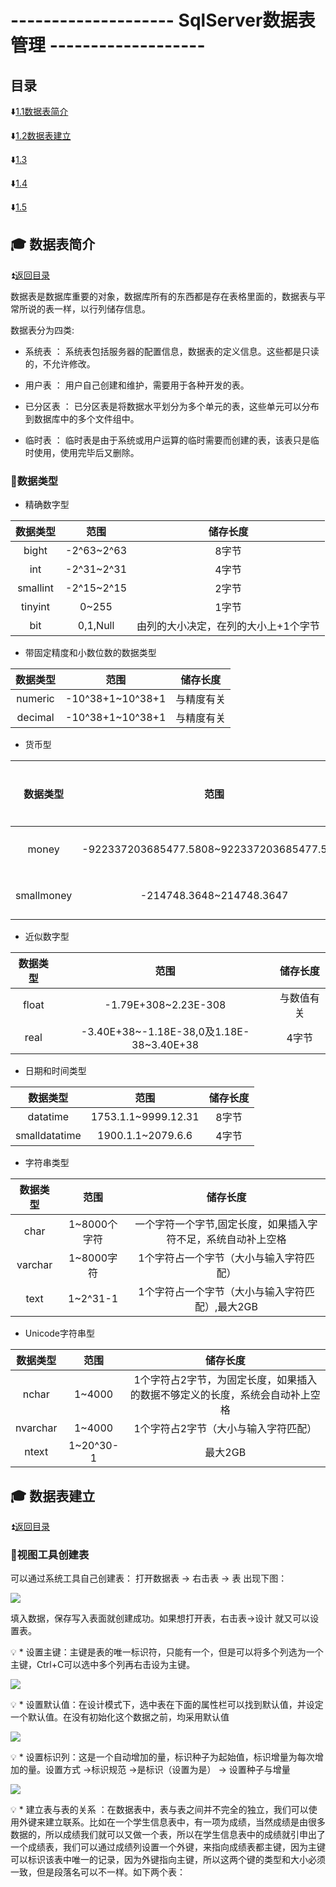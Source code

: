 # -------------------- SqlServer数据表管理 ------------------- #

<p id="title"></p>

## 目录 ##

:arrow_down:<a href="#a1">1.1数据表简介</a>

:arrow_down:<a href="#a2">1.2数据表建立</a>

:arrow_down:<a href="#a3">1.3</a>

:arrow_down:<a href="#a4">1.4</a>

:arrow_down:<a href="#a5">1.5</a>

<p id="a1"></p>

## :mortar_board: 数据表简介 ##

:arrow_double_up:<a href = "#title">返回目录</a>

数据表是数据库重要的对象，数据库所有的东西都是存在表格里面的，数据表与平常所说的表一样，以行列储存信息。

数据表分为四类:

  * 系统表 ： 系统表包括服务器的配置信息，数据表的定义信息。这些都是只读的，不允许修改。
  
  * 用户表 ： 用户自己创建和维护，需要用于各种开发的表。
  
  * 已分区表 ： 已分区表是将数据水平划分为多个单元的表，这些单元可以分布到数据库中的多个文件组中。
  
  * 临时表 ： 临时表是由于系统或用户运算的临时需要而创建的表，该表只是临时使用，使用完毕后又删除。
  
### :orange_book:数据类型 ###

* 精确数字型

|数据类型|范围|储存长度|
|:--:|:---:|:-------:|
|bight|-2^63~2^63|8字节|
|int|-2^31~2^31|4字节|
|smallint|-2^15~2^15|2字节|
|tinyint|0~255|1字节|
|bit|0,1,Null|由列的大小决定，在列的大小上+1个字节|

 * 带固定精度和小数位数的数据类型
 
|数据类型|范围|储存长度|
|:--:|:---:|:-------:|
|numeric|-10^38+1~10^38+1|与精度有关|
|decimal|-10^38+1~10^38+1|与精度有关|

 * 货币型
 
 |数据类型|范围|储存长度|
 |:--:|:---:|:-------:|
 |money|-922337203685477.5808~922337203685477.5807|8字节|
 |smallmoney|-214748.3648~214748.3647|4字节|
 
  * 近似数字型
  
  |数据类型|范围|储存长度|
  |:--:|:---:|:-------:|
  |float|-1.79E+308~2.23E-308|与数值有关|
  |real|-3.40E+38~-1.18E-38,0及1.18E-38~3.40E+38|4字节|
  
  * 日期和时间类型
  
  |数据类型|范围|储存长度|
  |:--:|:---:|:-------:|
  |datatime|1753.1.1~9999.12.31|8字节|
  |smalldatatime|1900.1.1~2079.6.6|4字节|
  
  * 字符串类型
  
  |数据类型|范围|储存长度|
  |:--:|:---:|:-------:|
  |char|1~8000个字符|一个字符一个字节,固定长度，如果插入字符不足，系统自动补上空格|
  |varchar|1~8000字符|1个字符占一个字节（大小与输入字符匹配）|
  |text|1~2^31-1|1个字符占一个字节（大小与输入字符匹配）,最大2GB|
  
  * Unicode字符串型
  
  |数据类型|范围|储存长度|
  |:--:|:---:|:-------:|
  |nchar|1~4000|1个字符占2字节，为固定长度，如果插入的数据不够定义的长度，系统会自动补上空格|
  |nvarchar|1~4000|1个字符占2字节（大小与输入字符匹配）|
  |ntext|1~20^30-1|最大2GB|
 
 <p id="a2"></p>

## :mortar_board: 数据表建立 ##

:arrow_double_up:<a href = "#title">返回目录</a>

 ### :orange_book:视图工具创建表 ###
 
 可以通过系统工具自己创建表： 打开数据表 -> 右击表 -> 表  出现下图：
 
 ![](https://github.com/Lumnca/StudySqlServer/blob/master/Image/a3.png)
 
 填入数据，保存写入表面就创建成功。如果想打开表，右击表->设计 就又可以设置表。
 
 :bulb: * 设置主键：主键是表的唯一标识符，只能有一个，但是可以将多个列选为一个主键，Ctrl+C可以选中多个列再右击设为主键。
 
 ![](https://github.com/Lumnca/StudySqlServer/blob/master/Image/a5.png)
 
 :bulb: * 设置默认值：在设计模式下，选中表在下面的属性栏可以找到默认值，并设定一个默认值。在没有初始化这个数据之前，均采用默认值
 
  ![](https://github.com/Lumnca/StudySqlServer/blob/master/Image/a6.png)
 
 :bulb: * 设置标识列：这是一个自动增加的量，标识种子为起始值，标识增量为每次增加的量。设置方式 ->标识规范 ->是标识（设置为是） -> 设置种子与增量
 
  ![](https://github.com/Lumnca/StudySqlServer/blob/master/Image/a7.png)
 
 :bulb: * 建立表与表的关系 ：在数据表中，表与表之间并不完全的独立，我们可以使用外键来建立联系。比如在一个学生信息表中，有一项为成绩，当然成绩是由很多数据的，所以成绩我们就可以又做一个表，所以在学生信息表中的成绩就引申出了一个成绩表，我们可以通过成绩列设置一个外键，来指向成绩表都主键，因为主键可以标识该表中唯一的记录，因为外键指向主键，所以这两个键的类型和大小必须一致，但是段落名可以不一样。如下两个表：
 
 
 
 
 
 
 
 
 
 
 
 
 
 
 
 
